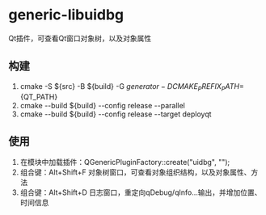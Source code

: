 # generic-libuidbg
Qt插件，可查看Qt窗口对象树，以及对象属性

## 构建
1. cmake -S ${src} -B ${build} -G ${generator} -DCMAKE_PREFIX_PATH=${QT_PATH}
3. cmake --build ${build} --config release --parallel
4. cmake --build ${build} --config release --target deployqt

## 使用
1. 在模块中加载插件：QGenericPluginFactory::create("uidbg", "");
2. 组合键：Alt+Shift+F      对象树窗口，可查看对象组织结构，以及对象属性、方法
3. 组合键：Alt+Shift+D      日志窗口，重定向qDebug/qInfo...输出，并增加位置、时间信息
